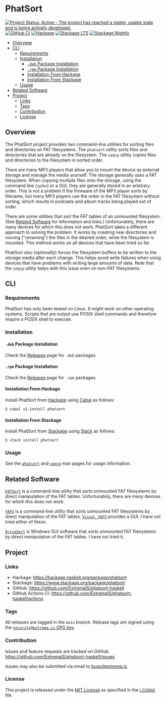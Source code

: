 # PhatSort

[![Project Status: Active – The project has reached a stable, usable state and is being actively developed.](https://www.repostatus.org/badges/latest/active.svg)](https://www.repostatus.org/#active)
[![GitHub CI](https://github.com/ExtremaIS/phatsort-haskell/workflows/CI/badge.svg?branch=main)](https://github.com/ExtremaIS/phatsort-haskell/actions)
[![Hackage](https://img.shields.io/hackage/v/phatsort.svg)](https://hackage.haskell.org/package/phatsort)
[![Stackage LTS](https://stackage.org/package/phatsort/badge/lts)](https://stackage.org/package/phatsort)
[![Stackage Nightly](https://stackage.org/package/phatsort/badge/nightly)](https://stackage.org/nightly/package/phatsort)

* [Overview](#overview)
* [CLI](#cli)
    * [Requirements](#requirements)
    * [Installation](#installation)
        * [`.deb` Package Installation](#deb-package-installation)
        * [`.rpm` Package Installation](#rpm-package-installation)
        * [Installation From Hackage](#installation-from-hackage)
        * [Installation From Stackage](#installation-from-stackage)
    * [Usage](#usage)
* [Related Software](#related-software)
* [Project](#project)
    * [Links](#links)
    * [Tags](#tags)
    * [Contribution](#contribution)
    * [License](#license)

## Overview

The PhatSort project provides two command-line utilities for sorting files
and directories on FAT filesystems.  The `phatsort` utility sorts files and
directories that are already on the filesystem.  The `seqcp` utility copies
files and directories to the filesystem in sorted order.

There are many MP3 players that allow you to mount the device as external
storage and manage the media yourself.  The storage generally uses a FAT
filesystem.  When copying multiple files onto the storage, using the command
line (`cp`/`mv`) or a GUI, they are generally stored in an arbitrary order.
This is not a problem if the firmware of the MP3 player sorts by filename, but
many MP3 players use the order in the FAT filesystem without sorting, which
results in podcasts and album tracks being played out of order.

There are some utilities that sort the FAT tables of an unmounted filesystem.
(See [Related Software](#related-software) for information and links.)
Unfortunately, there are many devices for which this does not work.  PhatSort
takes a different approach to solving the problem.  It works by creating new
directories and moving ("renaming") the files in the desired order, while the
filesystem is mounted.  This method works on all devices that have been tried
so far.

PhatSort also (optionally) forces the filesystem buffers to be written to the
storage media after each change.  This helps avoid write failures when using
devices that have problems with writing large amounts of data.  Note that the
`seqcp` utility helps with this issue even on non-FAT filesystems.

## CLI

### Requirements

PhatSort has only been tested on Linux.  It *might* work on other operating
systems.  Scripts that are output use POSIX shell commands and therefore
require a POSIX shell to execute.

### Installation

#### `.deb` Package Installation

Check the [Releases][] page for `.deb` packages.

#### `.rpm` Package Installation

[Releases]: <https://github.com/ExtremaIS/phatsort-haskell/releases>

Check the [Releases][] page for `.rpm` packages.

#### Installation From Hackage

Install PhatSort from [Hackage][] using [Cabal][] as follows:

```
$ cabal v2-install phatsort
```

[Hackage]: <https://hackage.haskell.org/package/phatsort>
[Cabal]: <https://www.haskell.org/cabal/>

#### Installation From Stackage

Install PhatSort from [Stackage][] using [Stack][] as follows:

```
$ stack install phatsort
```

[Stackage]: <https://www.stackage.org/package/phatsort>
[Stack]: <https://haskellstack.org/>

### Usage

See the [`phatsort`](doc/phatsort.1.md) and [`seqcp`](doc/seqcp.1.md) man
pages for usage information.

## Related Software

[`FATSort`](https://fatsort.sourceforge.io/) is a command-line utility that
sorts unmounted FAT filesystems by direct manipulation of the FAT tables.
Unfortunately, there are many devices for which this does not work.

[`YAFS`](http://www.luisrios.eti.br/public/en_us/projects/yafs/) is a
command-line utility that sorts unmounted FAT filesystems by direct
manipulation of the FAT tables.
[`Visual YAFS`](http://www.luisrios.eti.br/public/en_us/projects/visual_yafs/)
provides a GUI.  I have not tried either of these.

[`DriveSort`](http://www.anerty.net/software/file/DriveSort/) is Windows GUI
software that sorts unmounted FAT filesystems by direct manipulation of the
FAT tables.  I have not tried it.

## Project

### Links

* Hackage: <https://hackage.haskell.org/package/phatsort>
* Stackage: <https://www.stackage.org/package/phatsort>
* GitHub: <https://github.com/ExtremaIS/phatsort-haskell>
* GitHub Actions CI: <https://github.com/ExtremaIS/phatsort-haskell/actions>

### Tags

All releases are tagged in the `main` branch.  Release tags are signed using
the
[`security@extrema.is` GPG key](http://keys.gnupg.net/pks/lookup?op=vindex&fingerprint=on&search=0x1D484E4B4705FADF).

### Contribution

Issues and feature requests are tracked on GitHub:
<https://github.com/ExtremaIS/phatsort-haskell/issues>

Issues may also be submitted via email to <bugs@extrema.is>.

### License

This project is released under the
[MIT License](https://opensource.org/licenses/MIT) as specified in the
[`LICENSE`](LICENSE) file.
